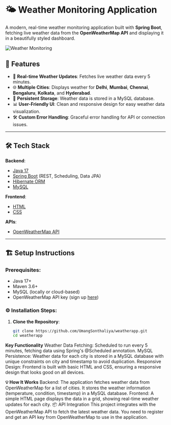 # 🌤️ Weather Monitoring Application

A modern, real-time weather monitoring application built with **Spring Boot**, fetching live weather data from the **OpenWeatherMap API** and displaying it in a beautifully styled dashboard.

![Weather Monitoring](https://github.com/UmangSonthaliya/weatherapp/raw/main/screenshot.png)

## 🚀 Features
- 🔄 **Real-time Weather Updates**: Fetches live weather data every 5 minutes.
- 🌐 **Multiple Cities**: Displays weather for **Delhi**, **Mumbai**, **Chennai**, **Bengaluru**, **Kolkata**, and **Hyderabad**.
- 💾 **Persistent Storage**: Weather data is stored in a MySQL database.
- 📊 **User-Friendly UI**: Clean and responsive design for easy weather data visualization.
- 🛠️ **Custom Error Handling**: Graceful error handling for API or connection issues.

---

## 🛠️ Tech Stack

**Backend**:
- [Java 17](https://www.oracle.com/java/technologies/javase-jdk17-downloads.html)
- [Spring Boot](https://spring.io/projects/spring-boot) (REST, Scheduling, Data JPA)
- [Hibernate ORM](https://hibernate.org/orm/)
- [MySQL](https://www.mysql.com/)

**Frontend**:
- [HTML](https://developer.mozilla.org/en-US/docs/Web/HTML)
- [CSS](https://developer.mozilla.org/en-US/docs/Web/CSS)

**APIs**:
- [OpenWeatherMap API](https://openweathermap.org/api)

---

## 🏗️ Setup Instructions

### Prerequisites:
- Java 17+
- Maven 3.6+
- MySQL (locally or cloud-based)
- OpenWeatherMap API key (sign up [here](https://home.openweathermap.org/users/sign_up))

### ⚙️ Installation Steps:

1. **Clone the Repository**:
   ```bash
   git clone https://github.com/UmangSonthaliya/weatherapp.git
   cd weatherapp

**Key Functionality**
Weather Data Fetching: Scheduled to run every 5 minutes, fetching data using Spring's @Scheduled annotation.
MySQL Persistence: Weather data for each city is stored in a MySQL database with unique constraints on city and timestamp to avoid duplication.
Responsive Design: Frontend is built with basic HTML and CSS, ensuring a responsive design that looks good on all devices.

**💡 How It Works**
Backend:
The application fetches weather data from OpenWeatherMap for a list of cities.
It stores the weather information (temperature, condition, timestamp) in a MySQL database.
Frontend:
A simple HTML page displays the data in a grid, showing real-time weather updates for each city.
📦 API Integration
This project integrates with the OpenWeatherMap API to fetch the latest weather data. You need to register and get an API key from OpenWeatherMap to use in the application.




